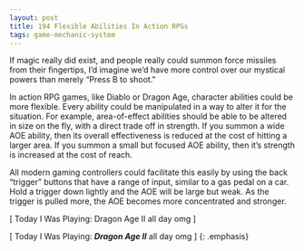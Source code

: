 ```yaml
---
layout: post
title: 194 Flexible Abilities In Action RPGs
tags: game-mechanic-system
---
```

If magic really did exist, and people really could summon force missiles from their fingertips, I’d imagine we’d have more control over our mystical powers than merely “Press B to shoot."

In action RPG games, like Diablo or Dragon Age, character abilities could be more flexible.  Every ability could be manipulated in a way to alter it for the situation.  For example, area-of-effect abilities should be able to be altered in size on the fly, with a direct trade off in strength.  If you summon a wide AOE ability, then its overall effectiveness is reduced at the cost of hitting a larger area.  If you summon a small but focused AOE ability, then it’s strength is increased at the cost of reach.  

All modern gaming controllers could facilitate this easily by using the back “trigger” buttons that have a range of input, similar to a gas pedal on a car.  Hold a trigger down lightly and the AOE will be large but weak.  As the trigger is pulled more, the AOE becomes more concentrated and stronger.

[ Today I Was Playing: Dragon Age II all day omg ]

[ Today I Was Playing: ***Dragon Age II*** all day omg ]
{: .emphasis}

